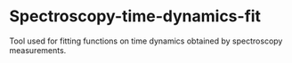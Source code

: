 # Spectroscopy-time-dynamics-fit
Tool used for fitting functions on time dynamics obtained by spectroscopy measurements.
